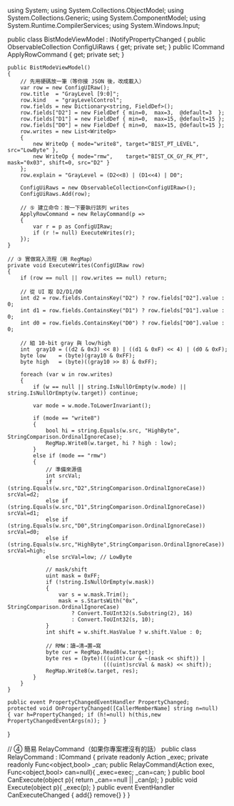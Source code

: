 using System;
using System.Collections.ObjectModel;
using System.Collections.Generic;
using System.ComponentModel;
using System.Runtime.CompilerServices;
using System.Windows.Input;

public class BistModeViewModel : INotifyPropertyChanged
{
    public ObservableCollection<ConfigUIRaw> ConfigUiRaws { get; private set; }
    public ICommand ApplyRowCommand { get; private set; }

    public BistModeViewModel()
    {
        // 先用硬碼放一筆（等你接 JSON 後，改成載入）
        var row = new ConfigUIRaw();
        row.title  = "GrayLevel [9:0]";
        row.kind   = "grayLevelControl";
        row.fields = new Dictionary<string, FieldDef>();
        row.fields["D2"] = new FieldDef { min=0,  max=3,  @default=3  };
        row.fields["D1"] = new FieldDef { min=0,  max=15, @default=15 };
        row.fields["D0"] = new FieldDef { min=0,  max=15, @default=15 };
        row.writes = new List<WriteOp>
        {
            new WriteOp { mode="write8", target="BIST_PT_LEVEL",    src="LowByte" },
            new WriteOp { mode="rmw",    target="BIST_CK_GY_FK_PT", mask="0x03", shift=0, src="D2" }
        };
        row.explain = "GrayLevel = (D2<<8) | (D1<<4) | D0";

        ConfigUiRaws = new ObservableCollection<ConfigUIRaw>();
        ConfigUiRaws.Add(row);

        // ⑤ 建立命令：按一下要執行該列 writes
        ApplyRowCommand = new RelayCommand(p =>
        {
            var r = p as ConfigUIRaw;
            if (r != null) ExecuteWrites(r);
        });
    }

    // ③ 實做寫入流程（用 RegMap）
    private void ExecuteWrites(ConfigUIRaw row)
    {
        if (row == null || row.writes == null) return;

        // 從 UI 取 D2/D1/D0
        int d2 = row.fields.ContainsKey("D2") ? row.fields["D2"].value : 0;
        int d1 = row.fields.ContainsKey("D1") ? row.fields["D1"].value : 0;
        int d0 = row.fields.ContainsKey("D0") ? row.fields["D0"].value : 0;

        // 組 10-bit gray 與 low/high
        int  gray10 = ((d2 & 0x3) << 8) | ((d1 & 0xF) << 4) | (d0 & 0xF);
        byte low    = (byte)(gray10 & 0xFF);
        byte high   = (byte)((gray10 >> 8) & 0xFF);

        foreach (var w in row.writes)
        {
            if (w == null || string.IsNullOrEmpty(w.mode) || string.IsNullOrEmpty(w.target)) continue;

            var mode = w.mode.ToLowerInvariant();

            if (mode == "write8")
            {
                bool hi = string.Equals(w.src, "HighByte", StringComparison.OrdinalIgnoreCase);
                RegMap.Write8(w.target, hi ? high : low);
            }
            else if (mode == "rmw")
            {
                // 準備來源值
                int srcVal;
                if (string.Equals(w.src,"D2",StringComparison.OrdinalIgnoreCase)) srcVal=d2;
                else if (string.Equals(w.src,"D1",StringComparison.OrdinalIgnoreCase)) srcVal=d1;
                else if (string.Equals(w.src,"D0",StringComparison.OrdinalIgnoreCase)) srcVal=d0;
                else if (string.Equals(w.src,"HighByte",StringComparison.OrdinalIgnoreCase)) srcVal=high;
                else srcVal=low; // LowByte

                // mask/shift
                uint mask = 0xFF;
                if (!string.IsNullOrEmpty(w.mask))
                {
                    var s = w.mask.Trim();
                    mask = s.StartsWith("0x", StringComparison.OrdinalIgnoreCase)
                        ? Convert.ToUInt32(s.Substring(2), 16)
                        : Convert.ToUInt32(s, 10);
                }
                int shift = w.shift.HasValue ? w.shift.Value : 0;

                // RMW：讀→清→置→寫
                byte cur = RegMap.Read8(w.target);
                byte res = (byte)(((uint)cur & ~(mask << shift)) |
                                  (((uint)srcVal & mask) << shift));
                RegMap.Write8(w.target, res);
            }
        }
    }

    public event PropertyChangedEventHandler PropertyChanged;
    protected void OnPropertyChanged([CallerMemberName] string n=null)
    { var h=PropertyChanged; if (h!=null) h(this,new PropertyChangedEventArgs(n)); }
}

// ④ 簡易 RelayCommand（如果你專案裡沒有的話）
public class RelayCommand : ICommand
{
    private readonly Action<object> _exec; private readonly Func<object,bool> _can;
    public RelayCommand(Action<object> exec, Func<object,bool> can=null){ _exec=exec; _can=can; }
    public bool CanExecute(object p){ return _can==null || _can(p); }
    public void Execute(object p){ _exec(p); }
    public event EventHandler CanExecuteChanged { add{} remove{} }
}